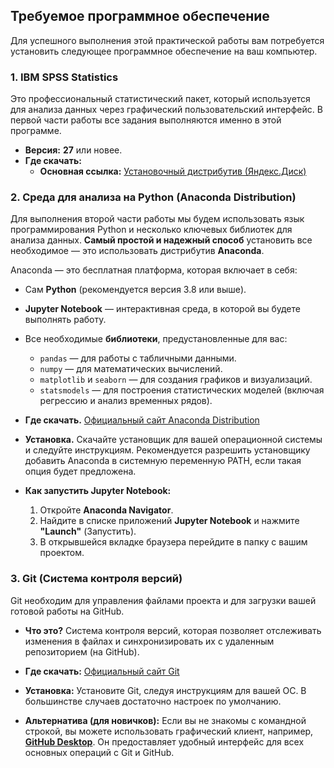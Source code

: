 
## Требуемое программное обеспечение

Для успешного выполнения этой практической работы вам потребуется установить следующее программное обеспечение на ваш компьютер.

### 1. IBM SPSS Statistics

Это профессиональный статистический пакет, который используется для анализа данных через графический пользовательский интерфейс. В первой части работы все задания выполняются именно в этой программе.

*   **Версия:** **27** или новее.
*   **Где скачать:**
    *   **Основная ссылка:** [Установочный дистрибутив (Яндекс.Диск)](https://disk.yandex.ru/d/P6WGspPyBmsK5g)

### 2. Среда для анализа на Python (Anaconda Distribution)

Для выполнения второй части работы мы будем использовать язык программирования Python и несколько ключевых библиотек для анализа данных. **Самый простой и надежный способ** установить все необходимое — это использовать дистрибутив **Anaconda**.

Anaconda — это бесплатная платформа, которая включает в себя:
*   Сам **Python** (рекомендуется версия 3.8 или выше).
*   **Jupyter Notebook** — интерактивная среда, в которой вы будете выполнять работу.
*   Все необходимые **библиотеки**, предустановленные для вас:
    *   `pandas` — для работы с табличными данными.
    *   `numpy` — для математических вычислений.
    *   `matplotlib` и `seaborn` — для создания графиков и визуализаций.
    *   `statsmodels` — для построения статистических моделей (включая регрессию и анализ временных рядов).

*   **Где скачать.** [Официальный сайт Anaconda Distribution](https://www.anaconda.com/products/distribution)
*   **Установка.** Скачайте установщик для вашей операционной системы и следуйте инструкциям. Рекомендуется разрешить установщику добавить Anaconda в системную переменную PATH, если такая опция будет предложена.

*   **Как запустить Jupyter Notebook:**
    1.  Откройте **Anaconda Navigator**.
    2.  Найдите в списке приложений **Jupyter Notebook** и нажмите **"Launch"** (Запустить).
    3.  В открывшейся вкладке браузера перейдите в папку с вашим проектом.

### 3. Git (Система контроля версий)

Git необходим для управления файлами проекта и для загрузки вашей готовой работы на GitHub.

*   **Что это?** Система контроля версий, которая позволяет отслеживать изменения в файлах и синхронизировать их с удаленным репозиторием (на GitHub).
*   **Где скачать:** [Официальный сайт Git](https://git-scm.com/downloads)
*   **Установка:** Установите Git, следуя инструкциям для вашей ОС. В большинстве случаев достаточно настроек по умолчанию.

*   **Альтернатива (для новичков):** Если вы не знакомы с командной строкой, вы можете использовать графический клиент, например, **[GitHub Desktop](https://desktop.github.com/)**. Он предоставляет удобный интерфейс для всех основных операций с Git и GitHub.
